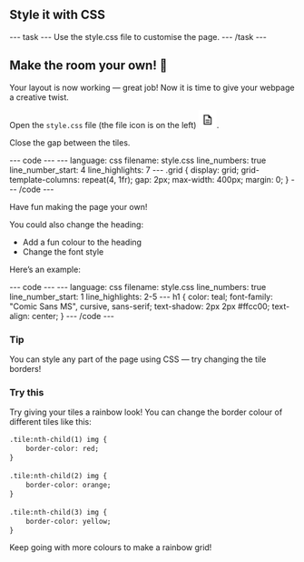 
<h2 class="c-project-heading--task">Style it with CSS</h2>
--- task ---
Use the style.css file to customise the page. 
--- /task ---

<h2 class="c-project-heading--explainer">Make the room your own! 💅</h2>

Your layout is now working — great job! Now it is time to give your webpage a creative twist.

Open the `style.css` file (the file icon is on the left) <img src="images/file-icon.png" alt="File icon used to open the Project files tab" width="32"/>. 

Close the gap between the tiles.

<div class="c-project-code">
--- code ---
---
language: css
filename: style.css
line_numbers: true
line_number_start: 4
line_highlights: 7
---
.grid {
    display: grid;
    grid-template-columns: repeat(4, 1fr);
    gap: 2px;
    max-width: 400px;
    margin: 0;
}
--- /code ---

Have fun making the page your own!

You could also change the heading:

- Add a fun colour to the heading
- Change the font style

Here’s an example:

<div class="c-project-code">
--- code ---
---
language: css
filename: style.css
line_numbers: true
line_number_start: 1
line_highlights: 2-5
---
h1 {
    color: teal;
    font-family: "Comic Sans MS", cursive, sans-serif;
    text-shadow: 2px 2px #ffcc00;
    text-align: center;
}
--- /code ---
</div>

<div class="c-project-callout c-project-callout--tip">

### Tip

You can style any part of the page using CSS — try changing the tile borders!

</div>

<div class="c-project-callout c-project-callout--try">

### Try this

Try giving your tiles a rainbow look! You can change the border colour of different tiles like this:

    .tile:nth-child(1) img {
        border-color: red;
    }

    .tile:nth-child(2) img {
        border-color: orange;
    }

    .tile:nth-child(3) img {
        border-color: yellow;
    }

Keep going with more colours to make a rainbow grid!

</div>
